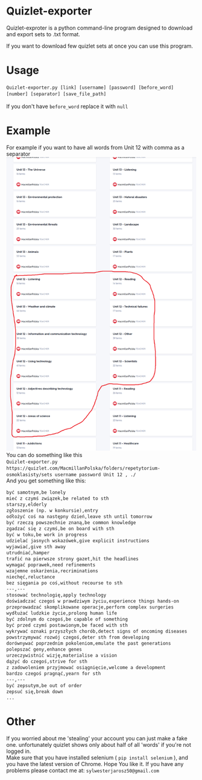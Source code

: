 # Quizlet-exporter
Quizlet-exproter is a python command-line program designed to download and export sets to .txt format.

If you want to download few quizlet sets at once you can use this program.
# Usage
`Quizlet-exporter.py [link] [username] [password] [before_word] [number] [separator] [save_file_path]` <br><br>
If you don't have `before_word` replace it with `null`
# Example
For example if you want to have all words from Unit 12 with comma as a separator
![alt text](https://github.com/Silvesterrr/Quizlet-exporter/blob/main/example.PNG?raw=true)
You can do something like this <br>
`Quizlet-exporter.py https://quizlet.com/MacmillanPolska/folders/repetytorium-osmoklasisty/sets username password Unit 12 , ./`<br>
And you get something like this:<br>
```
być samotnym,be lonely
mieć z czymś związek,be related to sth
starszy,elderly
zgłoszenie (np. w konkursie),entry
odłożyć coś na następny dzień,leave sth until tomorrow
być rzeczą powszechnie znaną,be common knowledge
zgadzać się z czymś,be on board with sth
być w toku,be work in progress
udzielać jasnych wskazówek,give explicit instructions
wyjawiać,give sth away
utrudniać,hamper
trafić na pierwsze strony gazet,hit the headlines
wymagać poprawek,need refinements
wzajemne oskarżenia,recriminations
niechęć,reluctance
bez sięgania po coś,without recourse to sth
---,---
stosować technologię,apply technology
doświadczać czegoś w prawdziwym życiu,experience things hands-on
przeprowadzać skomplikowane operacje,perform complex surgeries
wydłużać ludzkie życie,prolong human life
być zdolnym do czegoś,be capable of something
być przed czymś postawionym,be faced with sth
wykrywać oznaki przyszłych chorób,detect signs of oncoming diseases
powstrzymywać rozwój czegoś,deter sth from developing
dorównywać poprzednim pokoleniom,emulate the past generations
polepszać geny,enhance genes
urzeczywistnić wizję,materialise a vision
dążyć do czegoś,strive for sth
z zadowoleniem przyjmować osiągnięcie,welcome a development
bardzo czegoś pragnąć,yearn for sth
---,---
być zepsutym,be out of order
zepsuć się,break down 
...
```
# Other
If you worried about me 'stealing' your account you can just make a fake one. unfortunately quizlet shows only about half of all 'words' if you're not logged in.  
Make sure that you have installed selenium ( `pip install selenium` ), and you have the latest version of Chrome.
Hope You like it. If you have any problems please contact me at: `sylwesterjarosz50@gmail.com`
